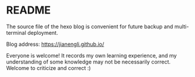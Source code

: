 # README

The source file of the hexo blog is convenient for future backup and multi-terminal deployment.

Blog address: https://jianengli.github.io/ 

Everyone is welcome! It records my own learning experience, and my understanding of some knowledge may not be necessarily correct. Welcome to criticize and correct :)